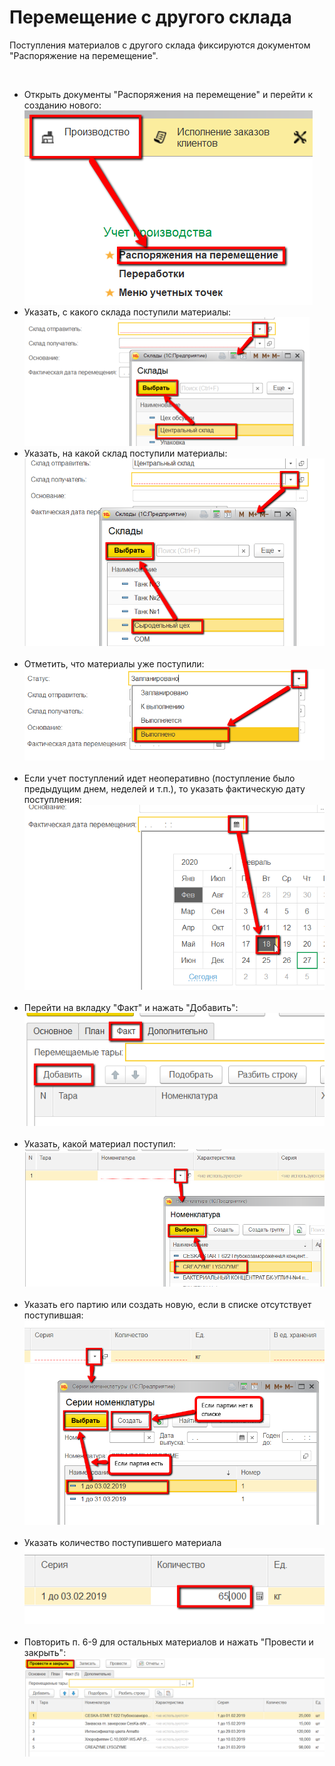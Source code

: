 # Перемещение с другого склада


Поступления материалов с другого склада фиксируются документом
"Распоряжение на перемещение".

 


-   Открыть документы "Распоряжения на перемещение" и перейти к созданию
    нового:
    ![](MovingWithWarehouse.assets/drex_peremeshchenie_s_drugogo_sklada_1_custom.png)
     
-   Указать, с какого склада поступили материалы:
    ![](MovingWithWarehouse.assets/drex_peremeshchenie_s_drugogo_sklada_1_custom_2.png)
     
-   Указать, на какой склад поступили материалы:
    ![](MovingWithWarehouse.assets/drex_peremeshchenie_s_drugogo_sklada_1_custom_3.png)
     
-   Отметить, что материалы уже поступили:
    ![](MovingWithWarehouse.assets/drex_peremeshchenie_s_drugogo_sklada_1_custom_4.png)
     
-   Если учет поступлений идет неоперативно (поступление было предыдущим
    днем, неделей и т.п.), то указать фактическую дату поступления:
    ![](MovingWithWarehouse.assets/drex_peremeshchenie_s_drugogo_sklada_1_custom_5.png)
     
-   Перейти на вкладку "Факт" и нажать "Добавить":
    ![](MovingWithWarehouse.assets/drex_peremeshchenie_s_drugogo_sklada_1_custom_6.png)
     
-   Указать, какой материал поступил:
    ![](MovingWithWarehouse.assets/drex_peremeshchenie_s_drugogo_sklada_1_custom_7.png)
     
-   Указать его партию или создать новую, если в списке отсутствует
    поступившая:
    ![](MovingWithWarehouse.assets/drex_peremeshchenie_s_drugogo_sklada_1_custom_8.png)
     
-   Указать количество поступившего материала
    ![](MovingWithWarehouse.assets/drex_peremeshchenie_s_drugogo_sklada_1_custom_9.png)
     
-   Повторить п. 6-9 для остальных материалов и нажать "Провести и
    закрыть":
    ![](MovingWithWarehouse.assets/drex_peremeshchenie_s_drugogo_sklada_1_custom_10.png)

